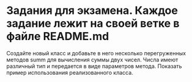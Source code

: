 # Задания для экзамена. Каждое задание лежит на своей ветке в файле README.md

Создайте новый класс и добавьте в него несколько перегруженных методов summ для вычисления суммы двух чисел. Числа имеют различный тип и передается в виде параметров метода. Показать пример использования реализованного класса.

